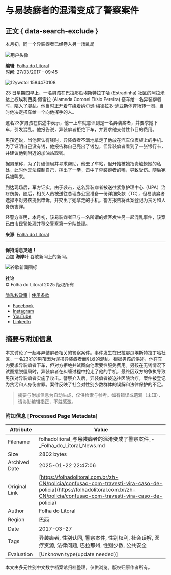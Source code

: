 # 与易装癖者的混淆变成了警察案件

## 正文 { data-search-exclude }


本月初，同一个异装癖者已经卷入另一场乱局

![用户头像](https://folhadolitoral.com.br/wp-content/uploads/2022/06/avatar_user_49_1656449423.jpg)

**编辑**: [Folha do Litoral](https://folhadolitoral.com.br/zh-CN/author/redacao/)  
**时间**: 27/03/2017 - 09:45

![12ywotol 1584470108](https://folhadolitoral.com.br/wp-content/uploads/2020/03/12ywotol_1584470108.jpg)

23 日星期四早上，一名男孩在巴拉那瓜埃斯特拉丁哈 (Estradinha) 社区的阿拉米达上校埃利西奥·佩雷拉 (Alameda Coronel Elísio Pereira) 搭车给一名异装癖者时，陷入了混乱。他当时正开着车绕着纳尔逊·梅德拉多·迪亚斯体育场转一圈，当时他决定搭车给一个向他挥手的人。

这名23岁男孩在供述中表示，他一上车就意识到是一名异装癖者，并要求她下车，引发混乱。他报告说，异装癖者拒绝下车，并要求他支付性节目的费用。

男孩还说，当他否认有钱时，异装癖者不满地拿走了他放在汽车仪表板上的手机。为了证明自己没有钱，他报告称自己亮出了钱包，但异装癖者看到了一张银行卡，并建议他到附近的加油站取钱。

据男孩称，为了打破僵局并寻求帮助，他去了车站，但开始被她指责触摸她的私处，此时他无法控制自己，挥出了一拳，击中了异装癖者的嘴，导致受伤。随后宪兵被叫来。

到达现场后，军方证实，由于袭击，这名异装癖者被送往紧急护理中心（UPA）治疗伤势。随后，相关人员被送往总理办公室准备一份详细条款（TC），但易装癖者选择不对男孩提出申诉，并交出了她拿走的手机。警方报告将此案登记为贪污和人身伤害罪。

经警方查明，本月初，该易装癖者已与一名所谓的嫖客发生另一起混乱事件，该案已由市民警处理并移交警察第一分队处理。

**来源**: [Folha do Litoral](https://folhadolitoral.com.br)

---

**保持消息灵通！**  
西加 **海岸叶** 谷歌新闻上的新闻。

![谷歌新闻图标](https://folhadolitoral.com.br/wp-content/uploads/2024/05/google.png)

**社论**  
© Folha do Litoral 2025 版权所有  

[隐私权政策](https://folhadolitoral.com.br/zh-CN/nossa-politica-de-privacidade/) | [使用条款](https://folhadolitoral.com.br/zh-CN/termos-de-uso/)  

- [Facebook](https://www.facebook.com/folhadolitoralnews)
- [Instagram](https://www.instagram.com/folhadolitoralnews)
- [YouTube](https://www.youtube.com/@FolhadoLitoralNews)
- [LinkedIn](https://www.linkedin.com/company/folha-do-litoral-news/)
<!-- tcd_original_link https://folhadolitoral.com.br/zh-CN/policia/confusao-com-travesti-vira-caso-de-policia -->


## 摘要与附加信息

<!-- tcd_abstract -->
本文讨论了一起与异装癖者相关的警察案件。事件发生在巴拉那瓜埃斯特拉丁哈社区，一名23岁的男孩因为误搭异装癖者而引发的混乱。根据男孩的供述，他在车内要求异装癖者下车，但对方拒绝并试图向他索要性服务费用。男孩在无钱情况下试图摆脱僵局时，异装癖者在纠缠过程中抢走了他的手机，最终因双方的争执导致男孩对异装癖者实施了攻击。警察介入后，异装癖者被送往医院治疗，案件被登记为贪污和人身伤害罪。案件反映了社会对性别少数群体的误解和法律保护的不足。
<!-- tcd_abstract_end -->

> 摘要与附加信息为自动生成，仅供检索与参考。如有错误或遗漏（未知），请协助编辑指正，不胜感激。

### 附加信息 [Processed Page Metadata]

| Attribute       | Value                                  |
|-----------------|----------------------------------------|
| Filename        | folhadolitoral_与易装癖者的混淆变成了警察案件_-_Folha_do_Litoral_News.md                             |
| Size            | 2802 bytes                           |
| Archived Date   | 2025-01-22 22:47:06                             |
| Original Link   | [https://folhadolitoral.com.br/zh-CN/policia/confusao-com-travesti-vira-caso-de-policia](https://folhadolitoral.com.br/zh-CN/policia/confusao-com-travesti-vira-caso-de-policia)                       |
| Author          | Folha do Litoral                               |
| Region          | 巴西                               |
| Date            | 2017-03-27                                 |
| Tags            | 异装癖者, 性别认同, 警察案件, 性别权利, 社会误解, 医疗资源, 法律问题, 巴拉那州, 性别少数, 公共安全                                 |
| Evaluation            | [Unknown type(update needed)]                                 |
<!-- tcd_table_end -->

本文由多元性别中文数字档案馆归档整理，仅供浏览。版权归原作者所有。
